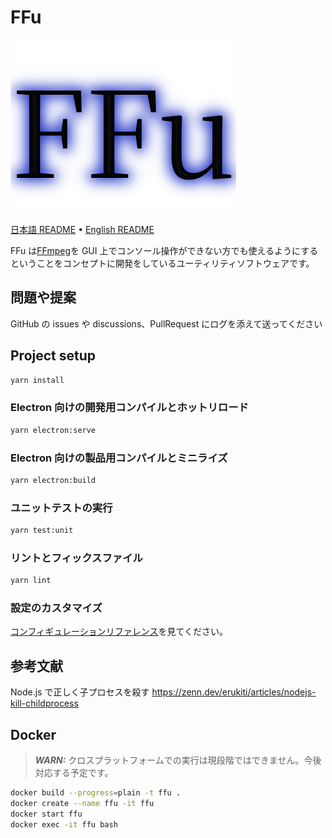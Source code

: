 # FFu

![Logo](imgs/logo.png)

[日本語 README](./README.md) • [English README](docs/README.en.md)

FFu は[FFmpeg](http://ffmpeg.org)を GUI 上でコンソール操作ができない方でも使えるようにするということをコンセプトに開発をしているユーティリティソフトウェアです。

## 問題や提案

GitHub の issues や discussions、PullRequest にログを添えて送ってください

## Project setup

```bash
yarn install
```

### Electron 向けの開発用コンパイルとホットリロード

```bash
yarn electron:serve
```

### Electron 向けの製品用コンパイルとミニライズ

```bash
yarn electron:build
```

### ユニットテストの実行

```bash
yarn test:unit
```

### リントとフィックスファイル

```bash
yarn lint
```

### 設定のカスタマイズ

[コンフィギュレーションリファレンス](https://cli.vuejs.org/config/)を見てください。

## 参考文献

Node.js で正しく子プロセスを殺す
<https://zenn.dev/erukiti/articles/nodejs-kill-childprocess>

## Docker

> **_WARN:_** クロスプラットフォームでの実行は現段階ではできません。今後対応する予定です。

```bash
docker build --progress=plain -t ffu .
docker create --name ffu -it ffu
docker start ffu
docker exec -it ffu bash
```
